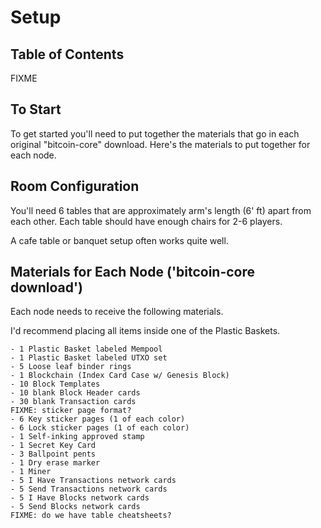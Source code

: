 # Setup

## Table of Contents

FIXME

## To Start

To get started you'll need to put together the materials that
go in each original "bitcoin-core" download. Here's the materials
to put together for each node.


## Room Configuration

You'll need 6 tables that are approximately arm's length
(6' ft) apart from each other. Each table should have
enough chairs for 2-6 players.

A cafe table or banquet setup often works quite well.


## Materials for Each Node ('bitcoin-core download')

Each node needs to receive the following materials.

I'd recommend placing all items inside one of the Plastic Baskets.

	- 1 Plastic Basket labeled Mempool
	- 1 Plastic Basket labeled UTXO set
	- 5 Loose leaf binder rings
	- 1 Blockchain (Index Card Case w/ Genesis Block)
	- 10 Block Templates
	- 10 blank Block Header cards
	- 30 blank Transaction cards
	FIXME: sticker page format?
	- 6 Key sticker pages (1 of each color)
	- 6 Lock sticker pages (1 of each color)
	- 1 Self-inking approved stamp
	- 1 Secret Key Card
	- 3 Ballpoint pents
	- 1 Dry erase marker
	- 1 Miner
	- 5 I Have Transactions network cards
	- 5 Send Transactions network cards
	- 5 I Have Blocks network cards
	- 5 Send Blocks network cards
	FIXME: do we have table cheatsheets?

